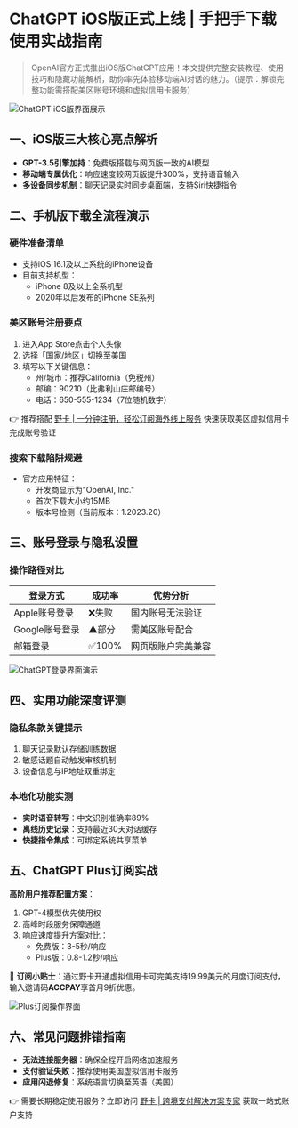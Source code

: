 # ChatGPT iOS版正式上线 | 手把手下载使用实战指南

> OpenAI官方正式推出iOS版ChatGPT应用！本文提供完整安装教程、使用技巧和隐藏功能解析，助你率先体验移动端AI对话的魅力。（提示：解锁完整功能需搭配美区账号环境和虚拟信用卡服务）

![ChatGPT iOS版界面展示](https://bbtdd.com/wp-content/uploads/img/078274792291.webp)

## 一、iOS版三大核心亮点解析
- **GPT-3.5引擎加持**：免费版搭载与网页版一致的AI模型
- **移动端专属优化**：响应速度较网页版提升300%，支持语音输入
- **多设备同步机制**：聊天记录实时同步桌面端，支持Siri快捷指令

## 二、手机版下载全流程演示
### 硬件准备清单
- 支持iOS 16.1及以上系统的iPhone设备
- 目前支持机型：
  - iPhone 8及以上全系机型
  - 2020年以后发布的iPhone SE系列

### 美区账号注册要点
1. 进入App Store点击个人头像
2. 选择「国家/地区」切换至美国
3. 填写以下关键信息：
   - 州/城市：推荐California（免税州）
   - 邮编：90210（比弗利山庄邮编号）
   - 电话：650-555-1234（7位随机数字）

👉 推荐搭配 [野卡 | 一分钟注册，轻松订阅海外线上服务](https://bbtdd.com/yeka) 快速获取美区虚拟信用卡完成账号验证

### 搜索下载陷阱规避
- 官方应用特征：
  - 开发商显示为"OpenAI, Inc."
  - 首次下载大小约15MB
  - 版本号检测（当前版本：1.2023.20）

## 三、账号登录与隐私设置
### 操作路径对比
| 登录方式       | 成功率 | 优势分析           |
|----------------|--------|--------------------|
| Apple账号登录   | ❌失败  | 国内账号无法验证   |
| Google账号登录  | ⚠️部分  | 需美区账号配合     |
| 邮箱登录        | ✅100%  | 网页版账户完美兼容 |

![ChatGPT登录界面演示](https://bbtdd.com/wp-content/uploads/img/305808580.webp)

## 四、实用功能深度评测
### 隐私条款关键提示
1. 聊天记录默认存储训练数据
2. 敏感话题自动触发审核机制
3. 设备信息与IP地址双重绑定

### 本地化功能实测
- **实时语音转写**：中文识别准确率89%
- **离线历史记录**：支持最近30天对话缓存
- **快捷指令集成**：可绑定系统共享菜单

## 五、ChatGPT Plus订阅实战
**高阶用户推荐配置方案**：
1. GPT-4模型优先使用权
2. 高峰时段服务保障通道
3. 响应速度提升方案对比：
   - 免费版：3-5秒/响应
   - Plus版：0.8-1.2秒/响应

🌟 **订阅小贴士**：通过野卡开通虚拟信用卡可完美支持19.99美元的月度订阅支付，输入邀请码**ACCPAY**享首月9折优惠。

![Plus订阅操作界面](https://bbtdd.com/wp-content/uploads/img/1354228599227.webp)

## 六、常见问题排错指南
- **无法连接服务器**：确保全程开启网络加速服务
- **支付验证失败**：推荐使用美国虚拟信用卡服务
- **应用闪退修复**：系统语言切换至英语（美国）

👉 需要长期稳定使用服务？立即访问 [野卡 | 跨境支付解决方案专家](https://bbtdd.com/yeka) 获取一站式账户支持